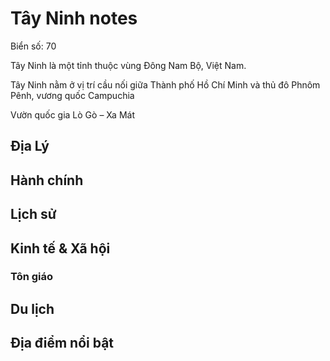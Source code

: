 # Tây Ninh notes

Biển số: 70

Tây Ninh là một tỉnh thuộc vùng Đông Nam Bộ, Việt Nam. 

Tây Ninh nằm ở vị trí cầu nối giữa Thành phố Hồ Chí Minh và thủ đô Phnôm Pênh, vương quốc Campuchia

Vườn quốc gia Lò Gò – Xa Mát

## Địa Lý

## Hành chính

## Lịch sử

## Kinh tế & Xã hội

### Tôn giáo

## Du lịch

## Địa điểm nổi bật